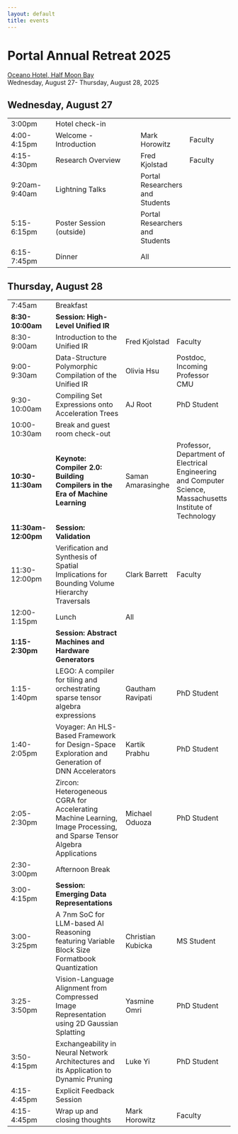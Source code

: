 ```yaml
---
layout: default
title: events
---
```


<h1>Portal Annual Retreat 2025</h1>
<a href="https://oceanohalfmoonbay.com/">Oceano Hotel, Half Moon Bay</a> <br/>
Wednesday, August 27- Thursday, August 28, 2025

<h2>Wednesday, August 27</h2>
<table>
<tr>
<td style="width:20%;">3:00pm</td>
<td style="width:32">Hotel check-in</td>
<td style="width:18%;"></td>
<td style="width:20%;"></td>
</tr>

<tr>
<td>4:00-4:15pm</td>
<td>Welcome - Introduction</td>
<td>Mark Horowitz</td>
<td>Faculty</td>
</tr>

<tr>
<td>4:15-4:30pm</td>
<td>Research Overview</td>
<td>Fred Kjolstad</td>
<td>Faculty</td>
</tr>

<tr>
<td>9:20am-9:40am</td>
<td>Lightning Talks</td>
<td>Portal Researchers and Students</td>
<td></td>
</tr>

<tr>
<td>5:15-6:15pm</td>
<td>Poster Session (outside)</td>
<td>Portal Researchers and Students</td>
<td></td>
</tr>

<tr>
<td>6:15-7:45pm</td>
<td>Dinner</td>
<td>All</td>
<td></td>
</tr>
</table>

<h2>Thursday, August 28</h2>
<table>

<tr>
<td style="width:20%;">7:45am</td>
<td style="width:32">Breakfast</td>
<td style="width:18%;"></td>
<td style="width:20%;"></td>
</tr>

<tr>
<td><b>8:30-10:00am</b></td>
<td><b>Session: High-Level Unified IR</b></td>
</tr>

<tr>
<td>8:30-9:00am</td>
<td>Introduction to the Unified IR</td>
<td>Fred Kjolstad</td>
<td>Faculty</td>
</tr>

<tr>
<td>9:00-9:30am</td>
<td>Data-Structure Polymorphic Compilation of the Unified IR </td>
<td>Olivia Hsu</td>
<td>Postdoc, Incoming Professor CMU</td>
</tr>

<tr>
<td>9:30-10:00am</td>
<td>Compiling Set Expressions onto Acceleration Trees </td>
<td>AJ Root</td>
<td>PhD Student</td>
</tr>

<tr>
<td>10:00-10:30am</td>
<td>Break and guest room check-out </td>
<td></td>
<td></td>
</tr>

<tr>
<td><b>10:30-11:30am</b></td>
<td><b>Keynote: Compiler 2.0: Building Compilers in the Era of Machine Learning</b></td>
</td>
<td>Saman Amarasinghe</td>
<td>Professor, Department of Electrical Engineering and Computer Science, Massachusetts Institute of Technology</td>
</tr>

<tr>
<td><b>11:30am-12:00pm</b></td>
<td><b>Session: Validation</b></td>
</tr>

<tr>
<td>11:30-12:00pm</td>
<td>Verification and Synthesis of Spatial Implications for Bounding Volume Hierarchy Traversals </td>
<td>Clark Barrett</td>
<td>Faculty</td>
</tr>

<tr>
<td>12:00-1:15pm</td>
<td>Lunch</td>
<td>All</td>
<td></td>
</tr>

<tr>
<td><b>1:15-2:30pm</b></td>
<td><b>Session: Abstract Machines and Hardware Generators</b>
</td>
</tr>

<tr>
<td>1:15-1:40pm</td>
<td>LEGO: A compiler for tiling and orchestrating sparse tensor algebra expressions </td>
<td>Gautham Ravipati</td>
<td>PhD Student</td>
</tr>

<tr>
<td>1:40-2:05pm</td>
<td>Voyager: An HLS-Based Framework for Design-Space Exploration and Generation of DNN Accelerators  </td>
<td>Kartik Prabhu</td>
<td>PhD Student</td>
</tr>

<tr>
<td>2:05-2:30pm</td>
<td>Zircon: Heterogeneous CGRA for Accelerating Machine Learning, Image Processing, and Sparse Tensor Algebra Applications  </td>
<td>Michael Oduoza</td>
<td>PhD Student</td>
</tr>

<tr>
<td>2:30-3:00pm</td>
<td>Afternoon Break</td>
<td></td>
<td></td>
</tr>

<tr>
<td>3:00-4:15pm</td>
<td><b>Session: Emerging Data Representations</b></td>
</tr>

<tr>
<td>3:00-3:25pm</td>
<td>A 7nm SoC for LLM-based AI Reasoning featuring Variable Block Size Formatbook Quantization</td>
<td>Christian Kubicka</td>
<td>MS Student</td>
</tr>

<tr>
<td>3:25-3:50pm</td>
<td>Vision-Language Alignment from Compressed Image Representation using 2D Gaussian Splatting</td>
<td>Yasmine Omri</td>
<td>PhD Student</td>
</tr>

<tr>
<td>3:50-4:15pm</td>
<td>Exchangeability in Neural Network Architectures and its Application to Dynamic Pruning </td>
<td>Luke Yi</td>
<td>PhD Student</td>
</tr>

<tr>
<td>4:15-4:45pm</td>
<td>Explicit Feedback Session</td>
<td></td>
<td></td>
</tr>

<tr>
<td>4:15-4:45pm</td>
<td>Wrap up and closing thoughts</td>
<td>Mark Horowitz</td>
<td>Faculty</td>
</tr>

</table>
